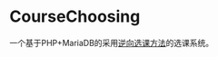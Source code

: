 # CourseChoosing

一个基于PHP+MariaDB的采用[逆向选课方法](https://github.com/bctnry/CourseChoosing/wiki/%E9%80%86%E5%90%91%E9%80%89%E8%AF%BE)的选课系统。
